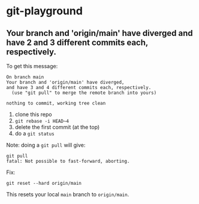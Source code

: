 # git-playground

## Your branch and 'origin/main' have diverged and have 2 and 3 different commits each, respectively.

To get this message:
```
On branch main
Your branch and 'origin/main' have diverged,
and have 3 and 4 different commits each, respectively.
  (use "git pull" to merge the remote branch into yours)

nothing to commit, working tree clean
```

1. clone this repo
2. `git rebase -i HEAD~4`
3. delete the first commit (at the top)
4. do a `git status`

Note: doing a `git pull` will give:
```
git pull
fatal: Not possible to fast-forward, aborting.
```

Fix:

`git reset --hard origin/main`

This resets your local `main` branch to `origin/main`.
